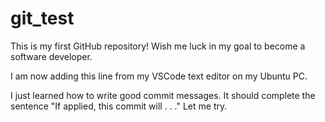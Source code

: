 # git_test
This is my first GitHub repository! Wish me luck in my goal to become a software developer.

I am now adding this line from my VSCode text editor on my Ubuntu PC.

I just learned how to write good commit messages. It should complete the sentence "If applied, this commit will . . ."
Let me try. 